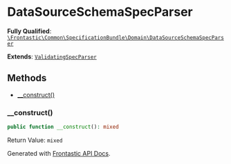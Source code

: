 #  DataSourceSchemaSpecParser

**Fully Qualified**: [`\Frontastic\Common\SpecificationBundle\Domain\DataSourceSchemaSpecParser`](../../../../src/php/SpecificationBundle/Domain/DataSourceSchemaSpecParser.php)

**Extends**: [`ValidatingSpecParser`](ValidatingSpecParser.md)

## Methods

* [__construct()](#__construct)

### __construct()

```php
public function __construct(): mixed
```

Return Value: `mixed`

Generated with [Frontastic API Docs](https://github.com/FrontasticGmbH/apidocs).
